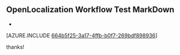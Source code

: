 ## OpenLocalization Workflow Test MarkDown
* 

[AZURE.INCLUDE [664b5f25-3a17-4ffb-b0f7-269bdf898936](calleeMd1.md)]

 
thanks!